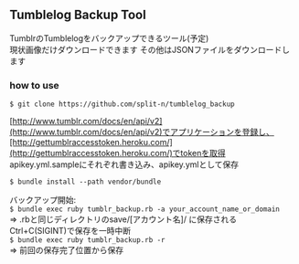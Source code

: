 ## Tumblelog Backup Tool

TumblrのTumblelogをバックアップできるツール(予定)  
現状画像だけダウンロードできます
その他はJSONファイルをダウンロードします

### how to use
`$ git clone https://github.com/split-n/tumblelog_backup `

[http://www.tumblr.com/docs/en/api/v2](http://www.tumblr.com/docs/en/api/v2)でアプリケーションを登録し、[http://gettumblraccesstoken.heroku.com/](http://gettumblraccesstoken.heroku.com/)でtokenを取得  
apikey.yml.sampleにそれぞれ書き込み、apikey.ymlとして保存

`$ bundle install --path vendor/bundle`  

バックアップ開始:  
`$ bundle exec ruby tumblr_backup.rb -a your_account_name_or_domain`  
=> .rbと同じディレクトリのsave/[アカウント名]/ に保存される  
Ctrl+C(SIGINT)で保存を一時中断  
`$ bundle exec ruby tumblr_backup.rb -r`   
=> 前回の保存完了位置から保存
